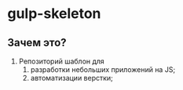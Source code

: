 # gulp-skeleton

## Зачем это? ##

1. Репозиторий шаблон для
	1. разработки небольших приложений на JS;
	2. автоматизации верстки;

